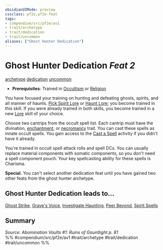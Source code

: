 ```yaml
---
obsidianUIMode: preview
cssclass: pf2e,pf2e-feat
tags:
- compendium/src/pf2e/av1
- trait/archetype
- trait/dedication
- trait/uncommon
aliases: ["Ghost Hunter Dedication"]
---
```

# Ghost Hunter Dedication  *Feat 2*  
[archetype](../../Rules/traits/archetype.md)  [dedication](../../Rules/traits/dedication.md)  [uncommon](../../Rules/traits/uncommon.md)  

- **Prerequisites**: Trained in [Occultism](../skills.md#Occultism) or [Religion](../skills.md#Religion)

You have focused your training on hunting and defeating ghosts, spirits, and all manner of haunts. [Pick Spirit Lore](../skills.md#Lore) or [Haunt Lore](../skills.md#Lore); you become trained in this skill. If you were already trained in both skills, you become trained in a new [Lore](../skills.md#Lore) skill of your choice.

Choose two cantrips from the occult spell list. Each cantrip must have the divination, [enchantment](../../Rules/traits/enchantment.md), or [necromancy](../../Rules/traits/necromancy.md) trait. You can cast these spells as innate occult spells. You gain access to the [Cast a Spell](../../Rules/actions/cast-a-spell.md) activity if you didn't have it already.

You're trained in occult spell attack rolls and spell DCs. You can usually replace material components with somatic components, so you don't need a spell component pouch. Your key spellcasting ability for these spells is Charisma.

**Special.** You can't select another dedication feat until you have gained two other feats from the ghost hunter archetype.

## Ghost Hunter Dedication leads to...

[Ghost Strike](ghost-strike-av1.md), [Grave's Voice](graves-voice-av1.md), [Investigate Haunting](investigate-haunting-av1.md), [Peer Beyond](peer-beyond-av1.md), [Spirit Spells](spirit-spells-av1.md)

## Summary

*Source: Abomination Vaults #1: Ruins of Gauntlight p. 81*  
%% #compendium/src/pf2e/av1 #trait/archetype #trait/dedication #trait/uncommon %%